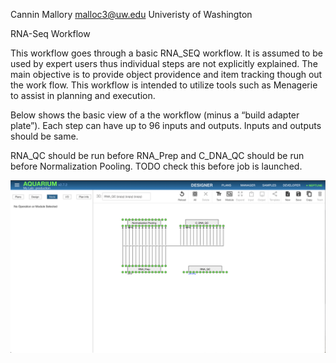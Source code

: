 Cannin Mallory
malloc3@uw.edu
Univeristy of Washington

RNA-Seq Workflow

This workflow goes through a basic RNA_SEQ workflow.  It is assumed to be used by expert users thus individual steps are not explicitly explained.  The main objective is to provide object providence and item tracking though out the work flow.  This workflow is intended to utilize tools such as Menagerie to assist in planning and execution.

Below shows the basic view of a the workflow (minus a “build adapter plate”).    Each step can have up to 96 inputs and outputs.  Inputs and outputs should be same.

RNA_QC should be run before RNA_Prep and C_DNA_QC should be run before Normalization Pooling. TODO check this before job is launched.

![High Throughput Culturing Plan](images/example_plan.png?raw=true "Basic Plan")
